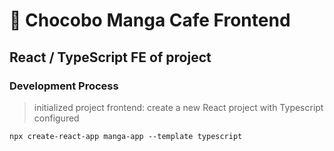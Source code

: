 # 🐥 Chocobo Manga Cafe Frontend
## React / TypeScript FE of project

### Development Process
> initialized project frontend: create a new React project with Typescript configured
```
npx create-react-app manga-app --template typescript
```